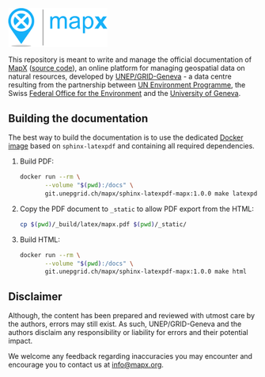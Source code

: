 <img src="_static/mapx_logo.png" width="200" alt="MapX logo">

This repository is meant to write and manage the official documentation of [MapX](https://app.mapx.org/) ([source code](https://github.com/unep-grid/mapx)), an online platform for managing geospatial data on natural resources, developed by [UNEP/GRID-Geneva](https://unepgrid.ch/en) - a data centre resulting from the partnership between [UN Environment Programme](https://www.unep.org/), the Swiss [Federal Office for the Environment](https://www.bafu.admin.ch/) and the [University of Geneva](https://unige.ch/).

## Building the documentation

The best way to build the documentation is to use the dedicated [Docker image](https://git.unepgrid.ch/mapx/-/packages/container/sphinx-latexpdf-mapx/1.0.0) based on `sphinx-latexpdf` and containing all required dependencies.

1. Build PDF:

   ```sh
   docker run --rm \
          --volume "$(pwd):/docs" \
          git.unepgrid.ch/mapx/sphinx-latexpdf-mapx:1.0.0 make latexpdf
   ```

2. Copy the PDF document to `_static` to allow PDF export from the HTML:

   ```sh
   cp $(pwd)/_build/latex/mapx.pdf $(pwd)/_static/
   ```

3. Build HTML:

   ```sh
   docker run --rm \
          --volume "$(pwd):/docs" \
          git.unepgrid.ch/mapx/sphinx-latexpdf-mapx:1.0.0 make html
   ```

## Disclaimer

Although, the content has been prepared and reviewed with utmost care by the authors, errors may still exist. As such, UNEP/GRID-Geneva and the authors disclaim any responsibility or liability for errors and their potential impact.

We welcome any feedback regarding inaccuracies you may encounter and encourage you to contact us at <info@mapx.org>.

